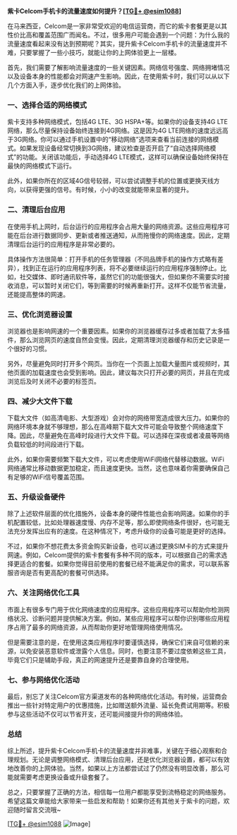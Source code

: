 **紫卡Celcom手机卡的流量速度如何提升？[[TG💪+ @esim1088](https://t.me/s/esim1088)]**

在马来西亚，Celcom是一家非常受欢迎的电信运营商，而它的紫卡套餐更是以其性价比高和覆盖范围广而闻名。不过，很多用户可能会遇到一个问题：为什么我的流量速度看起来没有达到预期呢？其实，提升紫卡Celcom手机卡的流量速度并不难，只要掌握了一些小技巧，就能让你的上网体验更上一层楼。

首先，我们需要了解影响流量速度的一些关键因素。网络信号强度、网络拥堵情况以及设备本身的性能都会对网速产生影响。因此，在使用紫卡时，我们可以从以下几个方面入手，逐步优化我们的上网体验。

### **一、选择合适的网络模式**

紫卡支持多种网络模式，包括4G LTE、3G HSPA+等。如果你的设备支持4G LTE网络，那么尽量保持设备始终连接到4G网络。这是因为4G LTE网络的速度远远高于3G网络。你可以通过手机设置中的“移动网络”选项来查看当前连接的网络模式。如果发现设备经常切换到3G网络，建议检查是否开启了“自动选择网络模式”的功能。关闭该功能后，手动选择4G LTE模式，这样可以确保设备始终保持在最快的网络模式下运行。

此外，如果你所在的区域4G信号较弱，可以尝试调整手机的位置或更换天线方向，以获得更强的信号。有时候，小小的改变就能带来显著的提升。

### **二、清理后台应用**

在使用手机上网时，后台运行的应用程序会占用大量的网络资源。这些应用程序可能在后台进行数据同步、更新或者推送通知，从而拖慢你的网络速度。因此，定期清理后台运行的应用程序是非常必要的。

具体操作方法很简单：打开手机的任务管理器（不同品牌手机的操作方式略有差异），找到正在运行的应用程序列表，将不必要继续运行的应用程序强制停止。比如，社交媒体、即时通讯软件等，虽然它们的功能很强大，但如果你不需要实时接收消息，可以暂时关闭它们，等到需要的时候再重新打开。这样不仅能节省流量，还能提高整体的网速。

### **三、优化浏览器设置**

浏览器也是影响网速的一个重要因素。如果你的浏览器缓存过多或者加载了太多插件，那么浏览网页的速度自然会变慢。因此，定期清理浏览器缓存和历史记录是一个很好的习惯。

另外，尽量避免同时打开多个网页。当你在一个页面上加载大量图片或视频时，其他页面的加载速度也会受到影响。因此，建议每次只打开必要的网页，并且在完成浏览后及时关闭不必要的标签页。

### **四、减少大文件下载**

下载大文件（如高清电影、大型游戏）会对你的网络带宽造成很大压力。如果你的网络环境本身就不够理想，那么在高峰期下载大文件可能会导致整个网络速度下降。因此，尽量避免在高峰时段进行大文件下载。可以选择在深夜或者凌晨等网络负载较低的时间段进行下载。

此外，如果你需要频繁下载大文件，可以考虑使用WiFi网络代替移动数据。WiFi网络通常比移动数据更加稳定，而且速度更快。当然，这也意味着你需要确保自己有足够的WiFi信号覆盖范围。

### **五、升级设备硬件**

除了上述软件层面的优化措施外，设备本身的硬件性能也会影响网速。如果你的手机配置较低，比如处理器速度慢、内存不足等，那么即使网络条件很好，也可能无法充分发挥出应有的速度。在这种情况下，考虑升级你的设备可能是更好的选择。

不过，如果你不想花费太多资金购买新设备，也可以通过更换SIM卡的方式来提升网速。例如，Celcom提供的紫卡套餐有多种不同的版本，可以根据自己的需求选择更适合的套餐。如果你觉得目前使用的套餐已经不能满足你的需求，可以联系客服咨询是否有更高配的套餐可供选择。

### **六、关注网络优化工具**

市面上有很多专门用于优化网络速度的应用程序。这些应用程序可以帮助你检测网络状况、诊断问题并提供解决方案。例如，某些应用程序可以帮你识别哪些应用程序占用了最多的网络资源，从而帮助你更好地管理网络使用情况。

但是需要注意的是，在使用这类应用程序时要谨慎选择，确保它们来自可信赖的来源，以免安装恶意软件或泄露个人信息。同时，也要注意不要过度依赖这些工具，毕竟它们只是辅助手段，真正的网速提升还是要靠自身的合理使用。

### **七、参与网络优化活动**

最后，别忘了关注Celcom官方渠道发布的各种网络优化活动。有时候，运营商会推出一些针对特定用户的优惠措施，比如赠送额外流量、延长免费试用期等。积极参与这些活动不仅可以节省开支，还可能间接提升你的网络体验。

### **总结**

综上所述，提升紫卡Celcom手机卡的流量速度并非难事，关键在于细心观察和合理规划。无论是调整网络模式、清理后台应用，还是优化浏览器设置，都可以有效地改善你的上网体验。当然，如果以上方法都尝试过了仍然没有明显改善，那么可能就需要考虑更换设备或升级套餐了。

总之，只要掌握了正确的方法，相信每一位用户都能享受到流畅稳定的网络服务。希望这篇文章能给大家带来一些启发和帮助！如果你还有其他关于紫卡的问题，欢迎随时留言交流哦~ 

[[TG💪+ @esim1088](https://t.me/s/esim1088) ![Image](https://i.postimg.cc/4NQfJmqS/Snipaste-2025-05-13-00-14-12.png)]